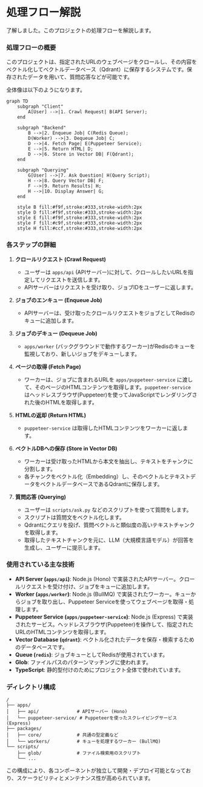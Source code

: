 # 処理フロー解説

了解しました。このプロジェクトの処理フローを解説します。

### 処理フローの概要

このプロジェクトは、指定されたURLのウェブページをクロールし、その内容をベクトル化してベクトルデータベース（Qdrant）に保存するシステムです。保存されたデータを用いて、質問応答などが可能です。

全体像は以下のようになります。

```mermaid
graph TD
    subgraph "Client"
        A[User] -->|1. Crawl Request| B(API Server);
    end

    subgraph "Backend"
        B -->|2. Enqueue Job| C(Redis Queue);
        D(Worker) -->|3. Dequeue Job| C;
        D -->|4. Fetch Page| E(Puppeteer Service);
        E -->|5. Return HTML| D;
        D -->|6. Store in Vector DB| F(Qdrant);
    end

    subgraph "Querying"
        G[User] -->|7. Ask Question| H(Query Script);
        H -->|8. Query Vector DB| F;
        F -->|9. Return Results| H;
        H -->|10. Display Answer| G;
    end

    style B fill:#f9f,stroke:#333,stroke-width:2px
    style D fill:#f9f,stroke:#333,stroke-width:2px
    style E fill:#f9f,stroke:#333,stroke-width:2px
    style F fill:#c9f,stroke:#333,stroke-width:2px
    style H fill:#ccf,stroke:#333,stroke-width:2px
```

### 各ステップの詳細

1.  **クロールリクエスト (Crawl Request)**
    *   ユーザーは `apps/api` (APIサーバー)に対して、クロールしたいURLを指定してリクエストを送信します。
    *   APIサーバーはリクエストを受け取り、ジョブIDをユーザーに返します。

2.  **ジョブのエンキュー (Enqueue Job)**
    *   APIサーバーは、受け取ったクロールリクエストをジョブとしてRedisのキューに追加します。

3.  **ジョブのデキュー (Dequeue Job)**
    *   `apps/worker` (バックグラウンドで動作するワーカー)がRedisのキューを監視しており、新しいジョブをデキューします。

4.  **ページの取得 (Fetch Page)**
    *   ワーカーは、ジョブに含まれるURLを `apps/puppeteer-service` に渡して、そのページのHTMLコンテンツを取得します。`puppeteer-service` はヘッドレスブラウザ(Puppeteer)を使ってJavaScriptでレンダリングされた後のHTMLを取得します。

5.  **HTMLの返却 (Return HTML)**
    *   `puppeteer-service` は取得したHTMLコンテンツをワーカーに返します。

6.  **ベクトルDBへの保存 (Store in Vector DB)**
    *   ワーカーは受け取ったHTMLから本文を抽出し、テキストをチャンクに分割します。
    *   各チャンクをベクトル化（Embedding）し、そのベクトルとテキストデータをベクトルデータベースであるQdrantに保存します。

7.  **質問応答 (Querying)**
    *   ユーザーは `scripts/ask.py` などのスクリプトを使って質問をします。
    *   スクリプトは質問文をベクトル化します。
    *   Qdrantにクエリを投げ、質問ベクトルと類似度の高いテキストチャンクを取得します。
    *   取得したテキストチャンクを元に、LLM（大規模言語モデル）が回答を生成し、ユーザーに提示します。

### 使用されている主な技術

*   **API Server (`apps/api`)**: Node.js (Hono) で実装されたAPIサーバー。クロールリクエストを受け付け、ジョブをキューに追加します。
*   **Worker (`apps/worker`)**: Node.js (BullMQ) で実装されたワーカー。キューからジョブを取り出し、Puppeteer Serviceを使ってウェブページを取得・処理します。
*   **Puppeteer Service (`apps/puppeteer-service`)**: Node.js (Express) で実装されたサービス。ヘッドレスブラウザ(Puppeteer)を操作して、指定されたURLのHTMLコンテンツを取得します。
*   **Vector Database (`qdrant`)**: ベクトル化されたデータを保存・検索するためのデータベースです。
*   **Queue (`redis`)**: ジョブキューとしてRedisが使用されています。
*   **Glob**: ファイルパスのパターンマッチングに使われます。
*   **TypeScript**: 静的型付けのためにプロジェクト全体で使われています。

### ディレクトリ構成

```
/
├── apps/
│   ├── api/              # APIサーバー (Hono)
│   └── puppeteer-service/ # Puppeteerを使ったスクレイピングサービス (Express)
├── packages/
│   ├── core/             # 共通の型定義など
│   └── workers/          # キューを処理するワーカー (BullMQ)
└── scripts/
    ├── glob/             # ファイル検索用のスクリプト
    └── ...
```

この構成により、各コンポーネントが独立して開発・デプロイ可能となっており、スケーラビリティとメンテナンス性が高められています。
